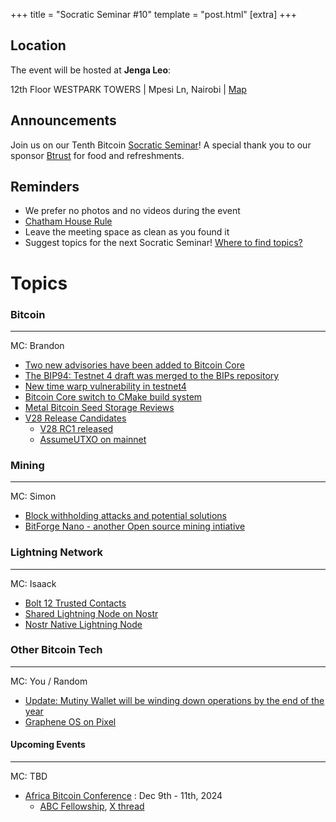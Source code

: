 +++
title = "Socratic Seminar #10"
template = "post.html"
[extra]
+++

## Location

The event will be hosted at **Jenga Leo**:

12th Floor WESTPARK TOWERS | Mpesi Ln, Nairobi | [Map](https://maps.app.goo.gl/jA86RuyuBKcE4eA47)

## Announcements

Join us on our Tenth Bitcoin [Socratic Seminar](/about)! A special thank you to our
sponsor [Btrust](http://btrust.tech/) for food and refreshments.

## Reminders

- We prefer no photos and no videos during the event
- [Chatham House Rule](https://www.chathamhouse.org/about-us/chatham-house-rule)
- Leave the meeting space as clean as you found it
- Suggest topics for the next Socratic Seminar! [Where to find topics?](/about/find-topics)

# Topics

### Bitcoin

---

MC: Brandon

- [Two new advisories have been added to Bitcoin Core](https://x.com/bitcoincoreorg/status/1818692229449306623?s=12)
- [The BIP94: Testnet 4 draft was merged to the BIPs repository](https://github.com/bitcoin/bips/blob/master/bip-0094.mediawiki)
- [New time warp vulnerability in testnet4](https://delvingbitcoin.org/t/zawy-s-alternating-timestamp-attack/1062)
- [Bitcoin Core switch to CMake build system](https://github.com/bitcoin/bitcoin/pull/30454)
- [Metal Bitcoin Seed Storage Reviews](https://jlopp.github.io/metal-bitcoin-storage-reviews/)
- [V28 Release Candidates](https://github.com/bitcoin/bitcoin/issues/29891)
  - [V28 RC1 released](https://bitcoincore.org/bin/bitcoin-core-28.0/test.rc1/)
  - [AssumeUTXO on mainnet](https://github.com/bitcoin/bitcoin/pull/28553)

### Mining

---

MC: Simon

- [Block withholding attacks and potential solutions](https://mailing-list.bitcoindevs.xyz/bitcoindev/Zp%2FGADXa8J146Qqn@erisian.com.au/)
- [BitForge Nano - another Open source mining intiative](https://geyser.fund/project/bitforgenano)

### Lightning Network

---

MC: Isaack

- [Bolt 12 Trusted Contacts](https://delvingbitcoin.org/t/bolt-12-trusted-contacts/1046)
- [Shared Lightning Node on Nostr](https://x.com/ShockBTC/status/1818385231705260318)
- [Nostr Native Lightning Node](https://github.com/shocknet/Lightning.Pub)

### Other Bitcoin Tech

---

MC: You / Random

- [Update: Mutiny Wallet will be winding down operations by the end of the year](https://x.com/mutinywallet/status/1820465141147746760?s=46)
- [Graphene OS on Pixel](https://staging.grapheneos.org/install/web)

#### Upcoming Events

---

MC: TBD

- [Africa Bitcoin Conference](https://afrobitcoin.org) : Dec 9th - 11th, 2024
  - [ABC Fellowship](https://afrobitcoin.org/afro-bitcoin-fellowship/), [X thread](https://x.com/AfroBitcoinOrg/status/1816223783574741450)
